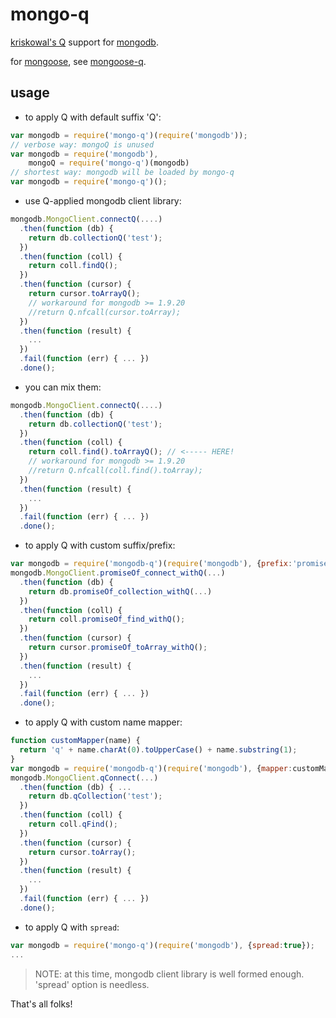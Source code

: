 mongo-q
=======

[kriskowal's Q](http://documentup.com/kriskowal/q/) support for [mongodb](https://github.com/mongodb/node-mongodb-native/).

for [mongoose](http://mongoosejs.com), see [mongoose-q](http://github.com/iolo/mongoose-q).

usage
-----

* to apply Q with default suffix 'Q':

```javascript
var mongodb = require('mongo-q')(require('mongodb'));
// verbose way: mongoQ is unused
var mongodb = require('mongodb'),
    mongoQ = require('mongo-q')(mongodb)
// shortest way: mongodb will be loaded by mongo-q
var mongodb = require('mongo-q')();
```

* use Q-applied mongodb client library:

```javascript
mongodb.MongoClient.connectQ(....)
  .then(function (db) {
    return db.collectionQ('test');
  })
  .then(function (coll) {
    return coll.findQ();
  })
  .then(function (cursor) {
    return cursor.toArrayQ();
    // workaround for mongodb >= 1.9.20
    //return Q.nfcall(cursor.toArray);
  })
  .then(function (result) {
    ...
  })
  .fail(function (err) { ... })
  .done();
```

* you can mix them:

```javascript
mongodb.MongoClient.connectQ(....)
  .then(function (db) {
    return db.collectionQ('test');
  })
  .then(function (coll) {
    return coll.find().toArrayQ(); // <----- HERE!
    // workaround for mongodb >= 1.9.20
    //return Q.nfcall(coll.find().toArray);
  })
  .then(function (result) {
    ...
  })
  .fail(function (err) { ... })
  .done();
```

* to apply Q with custom suffix/prefix:

```javascript
var mongodb = require('mongodb-q')(require('mongodb'), {prefix:'promiseOf_', suffix:'_withQ'});
mongodb.MongoClient.promiseOf_connect_withQ(...)
  .then(function (db) {
    return db.promiseOf_collection_withQ(...)
  })
  .then(function (coll) {
    return coll.promiseOf_find_withQ();
  })
  .then(function (cursor) {
    return cursor.promiseOf_toArray_withQ();
  })
  .then(function (result) {
    ...
  })
  .fail(function (err) { ... })
  .done();
```

* to apply Q with custom name mapper:

```javascript
function customMapper(name) {
  return 'q' + name.charAt(0).toUpperCase() + name.substring(1);
}
var mongodb = require('mongodb-q')(require('mongodb'), {mapper:customMapper});
mongodb.MongoClient.qConnect(...)
  .then(function (db) { ... 
    return db.qCollection('test');
  })
  .then(function (coll) {
    return coll.qFind();
  })
  .then(function (cursor) {
    return cursor.toArray();
  })
  .then(function (result) {
    ...
  })
  .fail(function (err) { ... })
  .done();
```

* to apply Q with ```spread```:

```javascript
var mongodb = require('mongo-q')(require('mongodb'), {spread:true});
...
```

> NOTE: at this time, mongodb client library is well formed enough. 'spread' option is needless.

That's all folks!

